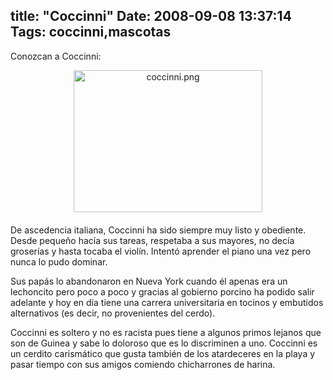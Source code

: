 title: "Coccinni"
Date: 2008-09-08 13:37:14
Tags: coccinni,mascotas
---
Conozcan a Coccinni:
<div><span class="mt-enclosure mt-enclosure-image" style="display: inline;"><img class="mt-image-center" style="margin: 0pt auto 20px; text-align: center; display: block;" src="http://log.damog.net/coccinni.png" alt="coccinni.png" width="302" height="227" /></span></div>
De ascedencia italiana, Coccinni ha sido siempre muy listo y obediente. Desde pequeño hacía sus tareas, respetaba a sus mayores, no decía groserías y hasta tocaba el violín. Intentó aprender el piano una vez pero nunca lo pudo dominar.

Sus papás lo abandonaron en Nueva York cuando él apenas era un lechoncito pero poco a poco y gracias al gobierno porcino ha podido salir adelante y hoy en día tiene una carrera universitaria en tocinos y embutidos alternativos (es decir, no provenientes del cerdo).

Coccinni es soltero y no es racista pues tiene a algunos primos lejanos que son de Guinea y sabe lo doloroso que es lo discriminen a uno. Coccinni es un cerdito carismático que gusta también de los atardeceres en la playa y pasar tiempo con sus amigos comiendo chicharrones de harina.
